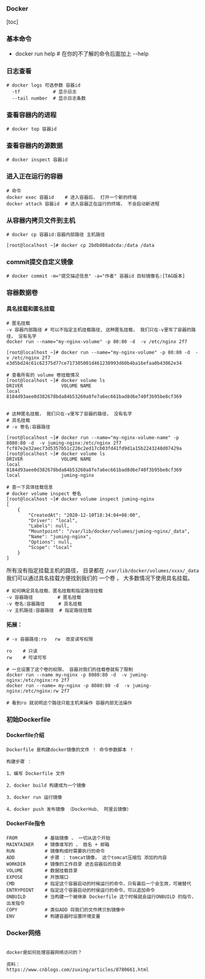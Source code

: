 ### Docker

[toc]

### 基本命令

* docker  run help   #  在你的不了解的命令后面加上 --help

### 日志查看

```
# docker logs 可选参数 容器id
  -tf            # 显示日志
  --tail number  # 显示日志条数
```

### **查看容器内的进程**

```
# docker top 容器id
```

### **查看容器内的源数据**

```
# docker inspect 容器id
```

### **进入正在运行的容器**

```
# 命令
docker exec 容器id    # 进入容器后， 打开一个新的终端
docker attach 容器id  # 进入容器正在运行的终端， 不会启动新进程
```

### **从容器内拷贝文件到主机**

```
# docker cp 容器id:容器内部路径 主机路径

[root@localhost ~]# docker cp 2bdb808adcda:/data /data
```

### commit提交自定义镜像

```
# docker commit -m="提交描述信息" -a="作者" 容器id 目标镜像名:[TAG版本]
```

### 容器数据卷

#### 具名挂载和匿名挂载

```shell
# 匿名挂载
-v 容器内部路径 # 可以不指定主机挂载路径, 这种匿名挂载， 我们只在-v里写了容器的路径， 没有名字
docker run --name="my-nginx-volume" -p 80:80 -d  -v /etc/nginx 2f7

[root@localhost ~]# docker run --name="my-nginx-volume" -p 80:80 -d  -v /etc/nginx 2f7
e3d5bd24c61c62375d77ce717305001d461238993d60b4ba16efaa0b43062e34

# 查看所有的 volume 卷挂载情况
[root@localhost ~]# docker volume ls
DRIVER              VOLUME NAME
local               8184d93aee0d382678bda84b53260a8fe7a6ec661bad8d6e740f3b95be8cf369


# 这种匿名挂载， 我们只在-v里写了容器的路径， 没有名字
# 具名挂载
# -v 卷名:容器路径

[root@localhost ~]# docker run --name="my-nginx-volume-name" -p 8080:80 -d  -v juming-nginx:/etc/nginx 2f7
fcf87e2e32aec73d5357b51c226c2ed17cb03fd41fd9d1a15b2243248d07429a
[root@localhost ~]# docker volume ls
DRIVER              VOLUME NAME
local               8184d93aee0d382678bda84b53260a8fe7a6ec661bad8d6e740f3b95be8cf369
local               juming-nginx

# 查一下具体挂载信息
# docker volume inspect 卷名
[root@localhost ~]# docker volume inspect juming-nginx
[
    {
        "CreatedAt": "2020-12-10T18:34:04+08:00",
        "Driver": "local",
        "Labels": null,
        "Mountpoint": "/var/lib/docker/volumes/juming-nginx/_data",
        "Name": "juming-nginx",
        "Options": null,
        "Scope": "local"
    }
]
```

所有没有指定挂载主机的路径， 目录都在 `/var/lib/docker/volumes/xxxx/_data` 我们可以通过具名挂载方便找到我们的 一个卷 ， 大多数情况下使用具名挂载。

```
# 如何确定具名挂载、匿名挂载和指定路径挂载
-v 容器路径         # 匿名挂载
-v 卷名:容器路径     # 具名挂载
-v 主机路径:容器路径  # 指定路径挂载
```

#### 拓展：

```
# -v 容器路径:ro   rw  改变读写权限

ro    # 只读
rw    # 可读可写

# 一旦设置了这个卷的权限， 容器对我们的挂载卷就有了限制
docker run --name my-nginx -p 8080:80 -d  -v juming-nginx:/etc/nginx:ro 2f7
docker run --name= my-nginx -p 8080:80 -d  -v juming-nginx:/etc/nginx:rw 2f7

# 看到ro 就说明这个路径只能主机来操作 容器内部无法操作
```

### 初始Dockerfile

#### Dockerfile介绍

```
Dockerfile 是构建docker镜像的文件 ！ 命令参数脚本 ！

构建步骤 ：

1、编写 Dockerfile 文件

2、docker build 构建成为一个镜像

3、docker run 运行镜像

4、docker push 发布镜像 （DockerHub、 阿里云镜像）
```

#### DockerFile指令

```
FROM          # 基础镜像 ， 一切从这个开始
MAINTAINER    # 镜像谁写的 ， 姓名 + 邮箱
RUN           # 镜像构成时需要执行的命令 
ADD           # 步骤 ： tomcat镜像， 这个tomcat压缩包 添加的内容
WORKDIR       # 镜像的工作目录 进去容器后的目录
VOLUME        # 数据挂载目录
EXPOSE        # 开放端口
CMD           # 指定这个容器启动的时候运行的命令，只有最后一个会生效，可被替代
ENTRYPOINT    # 指定这个容器启动的时侯运行的命令，可以追加命令
ONBUILD       # 当构建一个被继承 Dockerfile 这个时候就会运行ONBUILD 的指令， 出发指令
COPY          # 类似ADD 将我们的文件拷贝到镜像中
ENV           # 构建容器时设置环境变量
```



### Docker网络

```

docker是如何处理容器网络访问的？

资料：
https://www.cnblogs.com/zuxing/articles/8780661.html
```

































